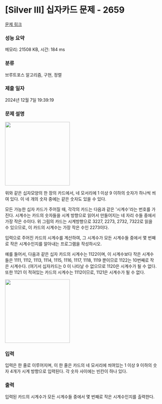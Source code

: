 # [Silver III] 십자카드 문제 - 2659 

[문제 링크](https://www.acmicpc.net/problem/2659) 

### 성능 요약

메모리: 21508 KB, 시간: 184 ms

### 분류

브루트포스 알고리즘, 구현, 정렬

### 제출 일자

2024년 12월 7일 19:39:19

### 문제 설명

<p><img alt="" src="https://www.acmicpc.net/upload/images/nOrutAPEPgnrupqCSJstXcV6ymw.gif" style="width: 214px; height: 210px; "></p>

<p>위와 같은 십자모양의 한 장의 카드에서, 네 모서리에 1 이상 9 이하의 숫자가 하나씩 씌여 있다. 이 네 개의 숫자 중에는 같은 숫자도 있을 수 있다.</p>

<p>모든 가능한 십자 카드가 주어질 때, 각각의 카드는 다음과 같은 '시계수'라는 번호를 가진다. 시계수는 카드의 숫자들을 시계 방향으로 읽어서 만들어지는 네 자리 수들 중에서 가장 작은 수이다. 위 그림의 카드는 시계방향으로 3227, 2273, 2732, 7322로 읽을 수 있으므로, 이 카드의 시계수는 가장 작은 수인 2273이다.</p>

<p>입력으로 주어진 카드의 시계수를 계산하여, 그 시계수가 모든 시계수들 중에서 몇 번째로 작은 시계수인지를 알아내는 프로그램을 작성하시오.</p>

<p>예를 들어서, 다음과 같은 십자 카드의 시계수는 1122이며, 이 시계수보다 작은 시계수들은 1111, 1112, 1113, 1114, 1115, 1116, 1117, 1118, 1119 뿐이므로 1122는 10번째로 작은 시계수다. (여기서 십자카드는 0 이 나타날 수 없으므로 1120은 시계수가 될 수 없다. 또한 1121 이 적혀있는 카드의 시계수는 1112이므로, 1121은 시계수가 될 수 없다.</p>

<p><img alt="" src="https://www.acmicpc.net/upload/images/LZTeAvxa9Shzs4Y1CI.gif" style="width: 214px; height: 210px; "></p>

### 입력 

 <p>입력은 한 줄로 이루어지며, 이 한 줄은 카드의 네 모서리에 씌여있는 1 이상 9 이하의 숫자 4개가 시계 방향으로 입력된다. 각 숫자 사이에는 빈칸이 하나 있다.</p>

### 출력 

 <p>입력된 카드의 시계수가 모든 시계수들 중에서 몇 번째로 작은 시계수인지를 출력한다.</p>

